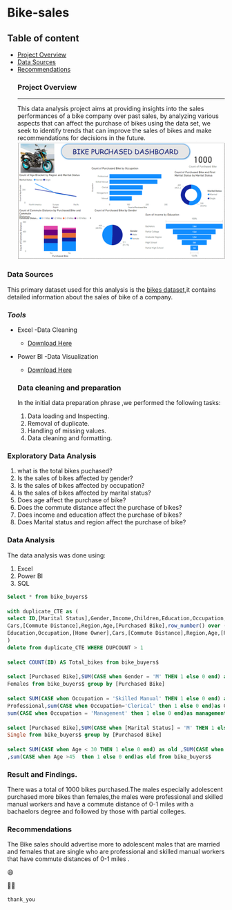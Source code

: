 # Bike-sales

## Table of content

- [Project Overview](#project-overview)
- [Data Sources](#data-sources)
- [Recommendations](#recommendations)
  ### Project Overview
  ---
  This data analysis project aims at providing insights into the sales performances of a bike company over past sales, by analyzing various aspects that can affect the purchase of bikes using the data set, we seek to identify trends that can improve the sales of bikes and make recommendations for decisions in the future.
![Bike-Purchased-Sales-Dashboard](https://github.com/Pioneer-007/Bike-sales/blob/fbec686210b12d8307553ca389f362e4fcbaecc2/BIKE%20PURCHASED.png)



### **Data Sources**

This primary dataset used for this analysis is the [bikes dataset](https://github.com/Pioneer-007/Bike-sales/blob/f9a67f0be53cf46282c680d75428b77c5c5fffb6/bikes.xlsx),it contains detailed information about the sales of bike of a company.

### *Tools*
- Excel -Data Cleaning
  - [Download Here](https://microsoft.com)
- Power BI -Data Visualization
  - [Download Here](https://microsoft.com)

  ### Data cleaning and preparation
  In the initial data preparation phrase ,we performed the following tasks:
  1. Data loading and Inspecting.
  2. Removal of duplicate.
  3. Handling of missing values.
  4. Data cleaning and formatting.
 

### Exploratory Data Analysis
1. what is the total bikes puchased?
2. Is the sales of bikes affected by gender?
3. Is the sales of bikes affected by occupation?
4. Is the sales of bikes affected by marital status?
5. Does age affect the purchase of bike?
6. Does the commute distance affect the purchase of bikes?
7. Does income and education affect the purchase of bikes?
8. Does Marital status and region affect the purchase of bike?


### Data Analysis
The data analysis was done using:
1. Excel
2. Power BI
3. SQL
```SQL
Select * from bike_buyers$ 

with duplicate_CTE as (
select ID,[Marital Status],Gender,Income,Children,Education,Occupation,[Home Owner],
Cars,[Commute Distance],Region,Age,[Purchased Bike],row_number() over (partition by ID,[Marital Status],Gender,Income,Children,
Education,Occupation,[Home Owner],Cars,[Commute Distance],Region,Age,[Purchased Bike] order by ID)AS DUPCOUNT FROM bike_buyers$
)
delete from duplicate_CTE WHERE DUPCOUNT > 1

select COUNT(ID) AS Total_bikes from bike_buyers$

select [Purchased Bike],SUM(CASE when Gender = 'M' THEN 1 else 0 end) as Males,SUM(CASE when Gender = 'F' THEN 1 else 0 end)AS
Females from bike_buyers$ group by [Purchased Bike]

select SUM(CASE when Occupation = 'Skilled Manual' THEN 1 else 0 end) as [skilled manual],SUM(CASE when Occupation = 'Professional' THEN 1 else 0 end)AS
Professional,sum(CASE when Occupation='Clerical' then 1 else 0 end)as Clerical,sum(CASE WHEN Occupation='Manual' then 1 else 0 end)as Manual,
sum(CASE when Occupation = 'Management' then 1 else 0 end)as management from bike_buyers$ 

select [Purchased Bike],SUM(CASE when [Marital Status] = 'M' THEN 1 else 0 end) as Married,SUM(CASE when [Marital Status] = 'S' THEN 1 else 0 end)AS
Single from bike_buyers$ group by [Purchased Bike]

select SUM(CASE when Age < 30 THEN 1 else 0 end) as old ,SUM(CASE when Age between 30 and 45 THEN 1 else 0 end)AS Adult
,sum(CASE when Age >45  then 1 else 0 end)as old from bike_buyers$ 
```


### Result and Findings.
 There was a total of 1000 bikes purchased.The males especially adolescent purchased more bikes than females,the males were professional and skilled manual workers and have a commute distance of 0-1 miles with a bachaelors degree and followed by those with partial colleges.

 ### Recommendations
 The Bike sales should advertise more to adolescent males that are married and females that are single who are professional and skilled manual workers that have commute distances of 0-1 miles .

 😄
 
 🚴‍♂️
 
 `thank_you`
